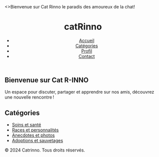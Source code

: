 <!DOCTYPE html>
<html lang="fr">
<head>
    <meta charset="UTF-8">
    <meta name="viewport" content="width=device-width, initial-scale=1.0">
    <>Bienvenue sur Cat Rinno le paradis des amoureux de la chat!</>
    <link rel="stylesheet" href="style.css">
</head>
<body>
    <header>
        <h1> catRinno</h1>
        <nav>
            <ul>
                <li><a href="#home">Accueil</a></li>
                <li><a href="#categories">Catégories</a></li>
                <li><a href="#profile">Profil</a></li>
                <li><a href="#contact">Contact</a></li>
            </ul>
        </nav>
    </header>
    <section id="home">
        <h2>Bienvenue sur Cat R-INNO</h2>
        <p>Un espace pour discuter, partager et apprendre sur nos amis, découvrez une nouvelle rencontre !</p>
    </section>
    <section id="categories">
        <h2>Catégories</h2>
        <ul>
            <li><a href="#">Soins et santé</a></li>
            <li><a href="#">Races et personnalités</a></li>
            <li><a href="#">Anecdotes et photos</a></li>
            <li><a href="#">Adoptions et sauvetages</a></li>
        </ul>
    </section>
    <footer>
        <p>&copy; 2024 Catrinno. Tous droits réservés.

